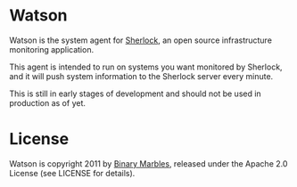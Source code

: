# Watson

Watson is the system agent for [Sherlock](http://www.sherlockapp.org/), an open
source infrastructure monitoring application.

This agent is intended to run on systems you want monitored by Sherlock, and it
will push system information to the Sherlock server every minute.

This is still in early stages of development and should not be used in
production as of yet.

# License

Watson is copyright 2011 by [Binary Marbles](http://www.binarymarbles.com/),
released under the Apache 2.0 License (see LICENSE for details).
